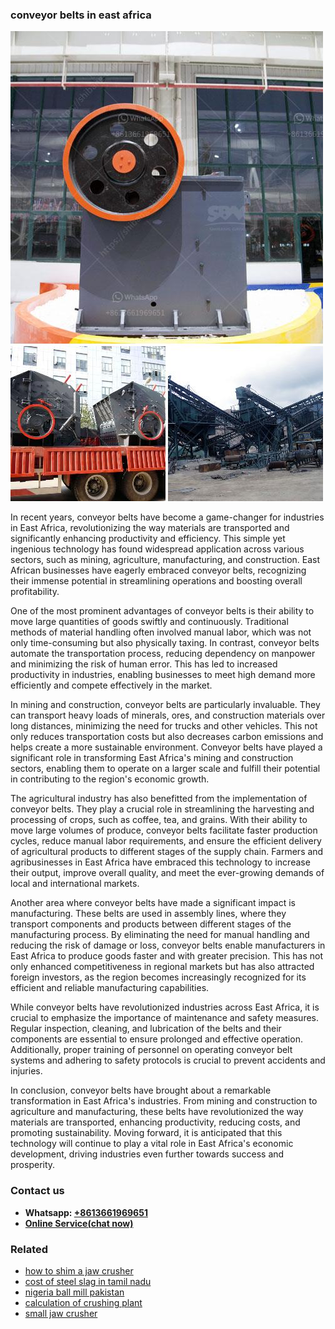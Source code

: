 <h3>conveyor belts in east africa</h3><img src='1708497414.jpg' alt=''><p>In recent years, conveyor belts have become a game-changer for industries in East Africa, revolutionizing the way materials are transported and significantly enhancing productivity and efficiency. This simple yet ingenious technology has found widespread application across various sectors, such as mining, agriculture, manufacturing, and construction. East African businesses have eagerly embraced conveyor belts, recognizing their immense potential in streamlining operations and boosting overall profitability.</p><p>One of the most prominent advantages of conveyor belts is their ability to move large quantities of goods swiftly and continuously. Traditional methods of material handling often involved manual labor, which was not only time-consuming but also physically taxing. In contrast, conveyor belts automate the transportation process, reducing dependency on manpower and minimizing the risk of human error. This has led to increased productivity in industries, enabling businesses to meet high demand more efficiently and compete effectively in the market.</p><p>In mining and construction, conveyor belts are particularly invaluable. They can transport heavy loads of minerals, ores, and construction materials over long distances, minimizing the need for trucks and other vehicles. This not only reduces transportation costs but also decreases carbon emissions and helps create a more sustainable environment. Conveyor belts have played a significant role in transforming East Africa's mining and construction sectors, enabling them to operate on a larger scale and fulfill their potential in contributing to the region's economic growth.</p><p>The agricultural industry has also benefitted from the implementation of conveyor belts. They play a crucial role in streamlining the harvesting and processing of crops, such as coffee, tea, and grains. With their ability to move large volumes of produce, conveyor belts facilitate faster production cycles, reduce manual labor requirements, and ensure the efficient delivery of agricultural products to different stages of the supply chain. Farmers and agribusinesses in East Africa have embraced this technology to increase their output, improve overall quality, and meet the ever-growing demands of local and international markets.</p><p>Another area where conveyor belts have made a significant impact is manufacturing. These belts are used in assembly lines, where they transport components and products between different stages of the manufacturing process. By eliminating the need for manual handling and reducing the risk of damage or loss, conveyor belts enable manufacturers in East Africa to produce goods faster and with greater precision. This has not only enhanced competitiveness in regional markets but has also attracted foreign investors, as the region becomes increasingly recognized for its efficient and reliable manufacturing capabilities.</p><p>While conveyor belts have revolutionized industries across East Africa, it is crucial to emphasize the importance of maintenance and safety measures. Regular inspection, cleaning, and lubrication of the belts and their components are essential to ensure prolonged and effective operation. Additionally, proper training of personnel on operating conveyor belt systems and adhering to safety protocols is crucial to prevent accidents and injuries.</p><p>In conclusion, conveyor belts have brought about a remarkable transformation in East Africa's industries. From mining and construction to agriculture and manufacturing, these belts have revolutionized the way materials are transported, enhancing productivity, reducing costs, and promoting sustainability. Moving forward, it is anticipated that this technology will continue to play a vital role in East Africa's economic development, driving industries even further towards success and prosperity.</p><h3>Contact us</h3><ul><li><strong>Whatsapp:&nbsp;<a href="https://wa.me/8613661969651">+8613661969651</a></strong></li><li><a href="https://swt.shibang-china.com/?git&amp;zhl&amp;conveyor belts in east africa"><strong>Online Service(chat now)</strong></a></li></ul><h3>Related</h3><ul><li><a href='how to shim a jaw crusher.md'>how to shim a jaw crusher</a></li><li><a href='cost of steel slag in tamil nadu.md'>cost of steel slag in tamil nadu</a></li><li><a href='nigeria ball mill pakistan.md'>nigeria ball mill pakistan</a></li><li><a href='calculation of crushing plant.md'>calculation of crushing plant</a></li><li><a href='small jaw crusher.md'>small jaw crusher</a></li></ul>